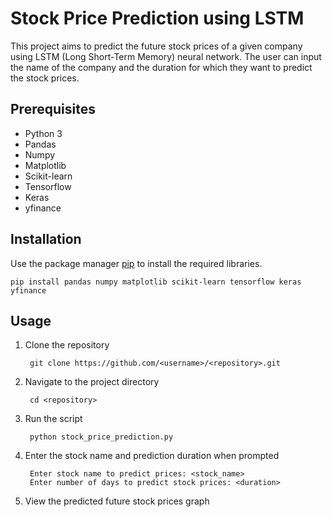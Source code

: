 # Stock Price Prediction using LSTM

This project aims to predict the future stock prices of a given company using LSTM (Long Short-Term Memory) neural network. The user can input the name of the company and the duration for which they want to predict the stock prices.

## Prerequisites

- Python 3
- Pandas
- Numpy
- Matplotlib
- Scikit-learn
- Tensorflow
- Keras
- yfinance

## Installation

Use the package manager [pip](https://pip.pypa.io/en/stable/) to install the required libraries.

    pip install pandas numpy matplotlib scikit-learn tensorflow keras yfinance


## Usage

1. Clone the repository

        git clone https://github.com/<username>/<repository>.git


2. Navigate to the project directory

        cd <repository>


3. Run the script

        python stock_price_prediction.py


4. Enter the stock name and prediction duration when prompted

        Enter stock name to predict prices: <stock_name>
        Enter number of days to predict stock prices: <duration>


5. View the predicted future stock prices graph

